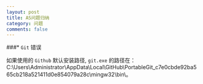 ```yaml
---
layout: post
title: AS问题归纳
category: 问题
comments: false
---
```


###* `Git` 错误

如果使用的 `Github` 默认安装路径, `git.exe` 的路径在：C:\Users\Administrator\AppData\Local\GitHub\PortableGit_c7e0cbde92ba565cb218a521411d0e854079a28c\mingw32\bin\。
